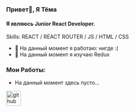 


### Привет👋, Я Тёма
#### Я являюсь Junior React Developer.

Skills:  REACT / REACT ROUTER / JS / HTML / CSS

- 🔭 На данный момент я работаю: нигде :( 
- 🌱 На данный момент я изучаю Redux 

### Мои Работы:

  - На данный момент здесь пусто...


[<img src='https://cdn.jsdelivr.net/npm/simple-icons@3.0.1/icons/github.svg' alt='github' height='40'>](https://github.com/savyroff)  

